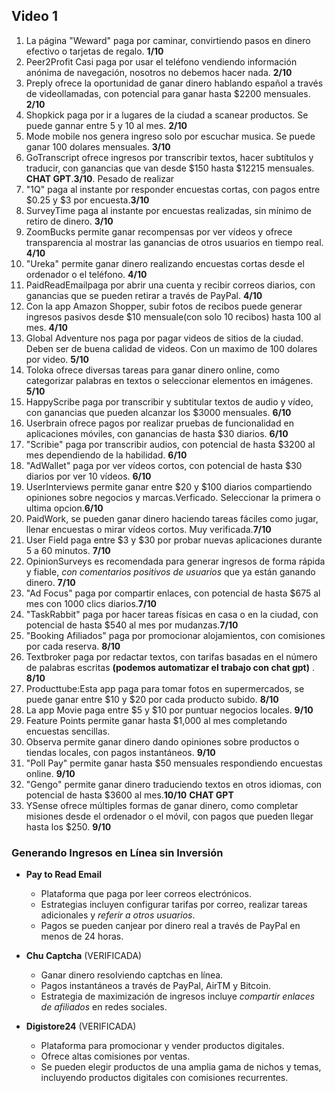 
## Video 1
1. La página "Weward" paga por caminar, convirtiendo pasos en dinero efectivo o tarjetas de regalo. **1/10**
2. Peer2Profit Casi paga por usar el teléfono vendiendo información anónima de navegación, nosotros no debemos hacer nada. **2/10**
3. Preply ofrece la oportunidad de ganar dinero hablando español a través de videollamadas, con potencial para ganar hasta $2200 mensuales. **2/10**
4. Shopkick paga por ir a lugares de la ciudad a scanear productos. Se puede gannar entre 5 y 10 al mes. **2/10**
5. Mode mobile nos genera ingreso solo por escuchar musica. Se puede ganar 100 dolares mensuales. **3/10**
6. GoTranscript ofrece ingresos por transcribir textos, hacer subtítulos y traducir, con ganancias que van desde $150 hasta $12215 mensuales. **CHAT GPT**.**3/10**. Pesado de realizar
7. "1Q" paga al instante por responder encuestas cortas, con pagos entre $0.25 y $3 por encuesta.**3/10**
8. SurveyTime paga al instante por encuestas realizadas, sin mínimo de retiro de dinero. **3/10**
9. ZoomBucks permite ganar recompensas por ver vídeos y ofrece transparencia al mostrar las ganancias de otros usuarios en tiempo real. **4/10**
10. "Ureka" permite ganar dinero realizando encuestas cortas desde el ordenador o el teléfono. **4/10**
11. PaidReadEmailpaga por abrir una cuenta y recibir correos diarios, con ganancias que se pueden retirar a través de PayPal. **4/10**
12. Con la app Amazon Shopper, subir fotos de recibos puede generar ingresos pasivos desde $10 mensuale(con solo 10 recibos) hasta 100 al mes. **4/10**
13. Global Adventure nos paga por pagar videos de sitios de la ciudad. Deben ser de buena calidad de videos. Con un maximo de 100 dolares por video. **5/10**
14. Toloka ofrece diversas tareas para ganar dinero online, como categorizar palabras en textos o seleccionar elementos en imágenes. **5/10**
15. HappyScribe paga por transcribir y subtitular textos de audio y vídeo, con ganancias que pueden alcanzar los $3000 mensuales. **6/10**
16. Userbrain ofrece pagos por realizar pruebas de funcionalidad en aplicaciones móviles, con ganancias de hasta $30 diarios. **6/10**
17. "Scribie" paga por transcribir audios, con potencial de hasta $3200 al mes dependiendo de la habilidad. **6/10**
18. "AdWallet" paga por ver vídeos cortos, con potencial de hasta $30 diarios por ver 10 vídeos. **6/10**
19. UserInterviews permite ganar entre $20 y $100 diarios compartiendo opiniones sobre negocios y marcas.Verficado. Seleccionar la primera o ultima opcion.**6/10**
20. PaidWork, se pueden ganar dinero haciendo tareas fáciles como jugar, llenar encuestas o mirar vídeos cortos. Muy verificada.**7/10**
21. User Field paga entre $3 y $30 por probar nuevas aplicaciones durante 5 a 60 minutos. **7/10**
22. OpinionSurveys es recomendada para generar ingresos de forma rápida y fiable, *con comentarios positivos de usuarios* que ya están ganando dinero. **7/10**
23. "Ad Focus" paga por compartir enlaces, con potencial de hasta $675 al mes con 1000 clics diarios.**7/10**
24. "TaskRabbit" paga por hacer tareas físicas en casa o en la ciudad, con potencial de hasta $540 al mes por mudanzas.**7/10**
25. "Booking Afiliados" paga por promocionar alojamientos, con comisiones por cada reserva. **8/10**
26. Textbroker paga por redactar textos, con tarifas basadas en el número de palabras escritas **(podemos automatizar el trabajo con chat gpt)** . **8/10**
27. Producttube:Esta app paga para tomar fotos en supermercados, se puede ganar entre $10 y $20 por cada producto subido. **8/10**
28. La app Movie paga entre $5 y $10 por puntuar negocios locales. **9/10**
29. Feature Points permite ganar hasta $1,000 al mes completando encuestas sencillas.
30. Observa permite ganar dinero dando opiniones sobre productos o tiendas locales, con pagos instantáneos. **9/10**
31. "Poll Pay" permite ganar hasta $50 mensuales respondiendo encuestas online. **9/10**
32. "Gengo" permite ganar dinero traduciendo textos en otros idiomas, con potencial de hasta $3600 al mes.**10/10**  **CHAT GPT**
33. YSense ofrece múltiples formas de ganar dinero, como completar misiones desde el ordenador o el móvil, con pagos que pueden llegar hasta los $250. **9/10**


### Generando Ingresos en Línea sin Inversión

- **Pay to Read Email**
  - Plataforma que paga por leer correos electrónicos.
  - Estrategias incluyen configurar tarifas por correo, realizar tareas adicionales y *referir a otros usuarios*.
  - Pagos se pueden canjear por dinero real a través de PayPal en menos de 24 horas.

- **Chu Captcha** (VERIFICADA)
  - Ganar dinero resolviendo captchas en línea.
  - Pagos instantáneos a través de PayPal, AirTM y Bitcoin.
  - Estrategia de maximización de ingresos incluye *compartir enlaces de afiliados* en redes sociales.

- **Digistore24** (VERIFICADA)
  - Plataforma para promocionar y vender productos digitales.
  - Ofrece altas comisiones por ventas.
  - Se pueden elegir productos de una amplia gama de nichos y temas, incluyendo productos digitales con comisiones recurrentes.




